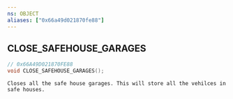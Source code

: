 ```yaml
---
ns: OBJECT
aliases: ["0x66a49d021870fe88"]
---
```

## CLOSE_SAFEHOUSE_GARAGES

```c
// 0x66A49D021870FE88
void CLOSE_SAFEHOUSE_GARAGES();
```

```
Closes all the safe house garages. This will store all the vehilces in safe houses.
```
